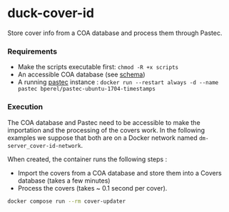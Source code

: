 # duck-cover-id

Store cover info from a COA database and process them through Pastec.

### Requirements

- Make the scripts executable first: `chmod -R +x scripts`
- An accessible COA database (see [schema](/packages/prisma-schemas/schemas/coa/migrations/0_init/migration.sql))
- A running [pastec](https://github.com/Visu4link/pastec) instance : `docker run --restart always -d --name pastec bperel/pastec-ubuntu-1704-timestamps`

### Execution

The COA database and Pastec need to be accessible to make the importation and the processing of the covers work. In the following examples we suppose that both are on a Docker network named `dm-server_cover-id-network`.

When created, the container runs the following steps :

- Import the covers from a COA database and store them into a Covers database (takes a few minutes)
- Process the covers (takes ~ 0.1 second per cover).

```bash
docker compose run --rm cover-updater
```
